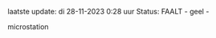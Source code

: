 laatste update: 
di 28-11-2023  0:28   uur 
Status: FAALT - geel - 
<div class="service Y">microstation</div>